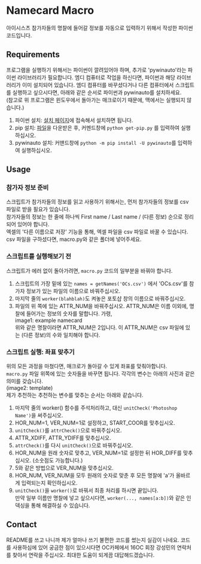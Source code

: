 # Namecard Macro
아이시스츠 참가자들의 명찰에 들어갈 정보를 자동으로 입력하기 위해서 작성한 파이썬 코드입니다. 

## Requirements
프로그램을 실행하기 위해서는 파이썬이 깔려있어야 하며, 추가로 'pywinauto'라는 파이썬 라이브러리가 필요합니다. 
엠디 컴퓨터로 작업을 하신다면, 파이썬과 해당 라이브러리가 이미 설치되어 있습니다. 
엠디 컴퓨터를 바꾸셨다거나 다른 컴퓨터에서 스크립트를 실행하고 싶으시다면, 아래와 같은 순서로 파이썬과 pywinauto를 설치하세요. <br>
(참고로 위 프로그램은 윈도우에서 돌아가는 매크로이기 때문에, 맥에서는 실행되지 않습니다.)
1. 파이썬 설치: [설치 페이지](https://python.org)에 접속해서 설치하면 됩니다. 
2. pip 설치: [파일](https://bootstrap.pypa.io/get-pip.py)을 다운받은 후, 커멘드창에 ```python get-pip.py``` 를 입력하여 실행하십시오. 
3. pywinauto 설치: 커맨드창에 ```python -m pip install -U pywinauto```를 입력하여 실행하십시오. 

## Usage
### 참가자 정보 준비
스크립트가 참가자들의 정보를 읽고 사용하기 위해서는, 먼저 참가자들의 정보를 csv 파일로 받을 필요가 있습니다. <br>
참가자들의 정보는 한 줄에 하나씩 First name / Last name / (다른 정보) 순으로 정리되어 있어야 합니다. <br>
엑셀의 '다른 이름으로 저장' 기능을 통해, 엑셀 파일을 csv 파일로 바꿀 수 있습니다. <br>
csv 파일을 구하셨다면, macro.py와 같은 폴더에 넣어주세요. 

### 스크립트를 실행해보기 전
스크립트가 에러 없이 돌아가려면, ```macro.py``` 코드의 일부분을 바꿔야 합니다. <br>
1. 스크립트의 가장 밑에 있는 ```names = getNames('OCs.csv')``` 에서 'OCs.csv'를 참가자 정보가 있는 파일의 이름으로 바꿔주십시오.
2. 마지막 줄의 ```worker(blahblah)```도 켜놓은 포토샵 창의 이름으로 바꿔주십시오. 
3. 파일의 위 쪽에 있는 ATTR_NUM을 바꿔주십시오. ATTR_NUM은 이름 이외에, 명찰에 들어가는 정보의 숫자를 말합니다. 가령, <br>
image1: example namecard
<br> 위와 같은 명찰이라면 ATTR_NUM은 2입니다. 이 ATTR_NUM은 csv 파일에 있는 (다른 정보)의 수와 일치해야 합니다. 

### 스크립트 실행: 좌표 맞추기
위의 모든 과정을 마쳤다면, 매크로가 돌아갈 수 있게 좌표를 맞춰야합니다. <br>
```macro.py``` 파일 위쪽에 있는 숫자들을 바꾸면 됩니다. 각각의 변수는 아래의 사진과 같은 의미를 갖습니다. <br>
(image2: template)<br>
제가 추천하는 추천하는 변수를 맞추는 순서는 아래와 같습니다. 
1. 마지막 줄의 worker() 함수를 주석처리하고, 대신 ```unitCheck('Photoshop Name')```을 써주십시오. 
2. HOR_NUM=1, VER_NUM=1로 설정하고, START_COOR를 맞추십시오. 
3. ```unitCheck()```를 ```attrCheck()```으로 바꿔주십시오. 
4. ATTR_XDIFF, ATTR_YDIFF를 맞추십시오. 
5. ```attrCheck()```를 다시 ```unitCheck()```으로 바꿔주십시오.
6. HOR_NUM을 원래 숫자로 맞추고, VER_NUM=1로 설정한 뒤 HOR_DIFF를 맞추십시오. (소숫점도 가능합니다.) 
7. 5와 같은 방법으로 VER_NUM을 맞추십시오. 
8. HOR_NUM, VER_NUM을 모두 원래의 숫자로 맞춘 후 모든 명찰에 'a'가 올바르게 입력되는지 확인하십시오. 
9. ```unitCheck()```을 ```worker()```로 바꿔서 최종 처리를 하시면 끝입니다. <br>
만약 일부 이름만 명찰에 넣고 싶으시다면, ```worker(..., names[a:b])```와 같은 인덱싱을 통해 해결하실 수 있습니다. 

## Contact
README를 쓰고 나니까 제가 얼마나 쓰기 불편한 코드를 썼는지 실감이 나네요. 코드를 사용하심에 있어 궁금한 점이 있으시다면 OC카페에서 16OC 회장 강성민의 연락처를 찾아서 연락을 주십시오. 최대한 도움이 되게끔 대답해드겠습니다. 
